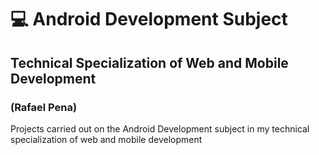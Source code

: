 # 💻 Android Development Subject
## Technical Specialization of Web and Mobile Development
### (Rafael Pena)

Projects carried out on the Android Development subject in my technical specialization of web and mobile development

